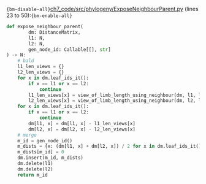 `{bm-disable-all}`[ch7_code/src/phylogeny/ExposeNeighbourParent.py](ch7_code/src/phylogeny/ExposeNeighbourParent.py) (lines 23 to 50):`{bm-enable-all}`

```python
def expose_neighbour_parent(
        dm: DistanceMatrix,
        l1: N,
        l2: N,
        gen_node_id: Callable[[], str]
) -> N:
    # bald
    l1_len_views = {}
    l2_len_views = {}
    for x in dm.leaf_ids_it():
        if x == l1 or x == l2:
            continue
        l1_len_views[x] = view_of_limb_length_using_neighbour(dm, l1, l2, x)
        l2_len_views[x] = view_of_limb_length_using_neighbour(dm, l2, l1, x)
    for x in dm.leaf_ids_it():
        if x == l1 or x == l2:
            continue
        dm[l1, x] = dm[l1, x] - l1_len_views[x]
        dm[l2, x] = dm[l2, x] - l2_len_views[x]
    # merge
    m_id = gen_node_id()
    m_dists = {x: (dm[l1, x] + dm[l2, x]) / 2 for x in dm.leaf_ids_it()}
    m_dists[m_id] = 0
    dm.insert(m_id, m_dists)
    dm.delete(l1)
    dm.delete(l2)
    return m_id
```